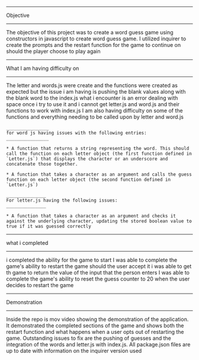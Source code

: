 ____________
Objective
____________

The objective of this project was to create a word guess game using constructors in javascript to create  word guess game.
I utilized inquirer to create the prompts and the restart function for the game to continue on should the player choose to 
play again

_____________
What I am having difficulty on
_____________

The letter and words.js were create and the functions were created as expected but the issue i am having is pushing the blank values along with the blank word to the index.js
what i encounter is an error dealing with space once i try to use it and i cannot get letter.js and word.js and their functions to work with index.js
I am also having difficulty on some of the functions and everything needing to be called upon by letter and word.js
    
    ________________
    for word js having issues with the following entries:
    ________________

    * A function that returns a string representing the word. This should call the function on each letter object (the first function defined in `Letter.js`) that displays the character or an underscore and concatenate those together.

    * A function that takes a character as an argument and calls the guess function on each letter object (the second function defined in `Letter.js`)

    _______________
    For letter.js having the following issues:
    _______________
    
    * A function that takes a character as an argument and checks it against the underlying character, updating the stored boolean value to true if it was guessed correctly

______________

what i completed
______________

i completed the ability for the game to start 
I was able to complete the game's ability to restart the game should the user accept it 
i was able to get th game to return the value of the input that the person enters 
I was able to complete the game's ability to reset the guess counter to 20 when the user decides to restart the game

______________

Demonstration

______________

Inside the repo is mov video showing the demonstration of the application. It demonstrated the completed sections of the game and shows both the restart function and what happens when 
a user opts out of restarting the game. Outstanding issues to fix are the pushing of guesses and the integration of the words and letter.js with index.js. All package.json files are up to date with information 
on the inquirer version used